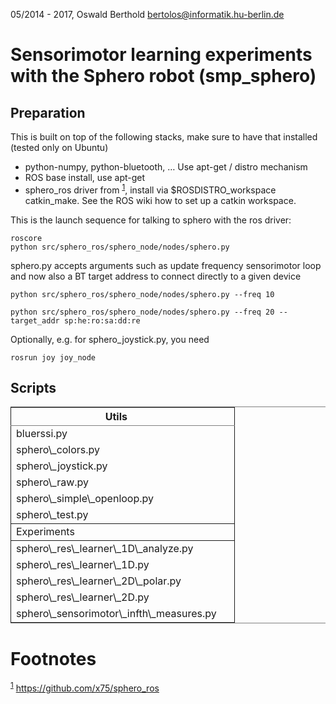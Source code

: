 05/2014 - 2017, Oswald Berthold <bertolos@informatik.hu-berlin.de>


# Sensorimotor learning experiments with the Sphero robot (smp\_sphero)


## Preparation

This is built on top of the following stacks, make sure to have that
installed (tested only on Ubuntu) 

-   python-numpy, python-bluetooth, &#x2026; Use apt-get / distro mechanism
-   ROS base install, use apt-get
-   sphero\_ros driver from <sup><a id="fnr.1" class="footref" href="#fn.1">1</a></sup>, install via $ROSDISTRO\_workspace
    catkin\_make. See the ROS wiki how to set up a catkin workspace.

This is the launch sequence for talking to sphero with the ros driver:

    roscore    
    python src/sphero_ros/sphero_node/nodes/sphero.py

sphero.py accepts arguments such as update frequency sensorimotor loop
and now also a BT target address to connect directly to a given device

    python src/sphero_ros/sphero_node/nodes/sphero.py --freq 10

    python src/sphero_ros/sphero_node/nodes/sphero.py --freq 20 --target_addr sp:he:ro:sa:dd:re

Optionally, e.g. for sphero\_joystick.py, you need

    rosrun joy joy_node


## Scripts

<table border="2" cellspacing="0" cellpadding="6" rules="groups" frame="hsides">


<colgroup>
<col  class="org-left" />

<col  class="org-left" />
</colgroup>
<thead>
<tr>
<th scope="col" class="org-left">Utils</th>
<th scope="col" class="org-left">&#xa0;</th>
</tr>
</thead>

<tbody>
<tr>
<td class="org-left">bluerssi.py</td>
<td class="org-left">&#xa0;</td>
</tr>


<tr>
<td class="org-left">sphero\_colors.py</td>
<td class="org-left">&#xa0;</td>
</tr>


<tr>
<td class="org-left">sphero\_joystick.py</td>
<td class="org-left">&#xa0;</td>
</tr>


<tr>
<td class="org-left">sphero\_raw.py</td>
<td class="org-left">&#xa0;</td>
</tr>


<tr>
<td class="org-left">sphero\_simple\_openloop.py</td>
<td class="org-left">&#xa0;</td>
</tr>


<tr>
<td class="org-left">sphero\_test.py</td>
<td class="org-left">&#xa0;</td>
</tr>
</tbody>

<tbody>
<tr>
<td class="org-left">Experiments</td>
<td class="org-left">&#xa0;</td>
</tr>
</tbody>

<tbody>
<tr>
<td class="org-left">sphero\_res\_learner\_1D\_analyze.py</td>
<td class="org-left">&#xa0;</td>
</tr>


<tr>
<td class="org-left">sphero\_res\_learner\_1D.py</td>
<td class="org-left">&#xa0;</td>
</tr>


<tr>
<td class="org-left">sphero\_res\_learner\_2D\_polar.py</td>
<td class="org-left">&#xa0;</td>
</tr>


<tr>
<td class="org-left">sphero\_res\_learner\_2D.py</td>
<td class="org-left">&#xa0;</td>
</tr>


<tr>
<td class="org-left">sphero\_sensorimotor\_infth\_measures.py</td>
<td class="org-left">&#xa0;</td>
</tr>
</tbody>
</table>


# Footnotes

<sup><a id="fn.1" href="#fnr.1">1</a></sup> <https://github.com/x75/sphero_ros>
